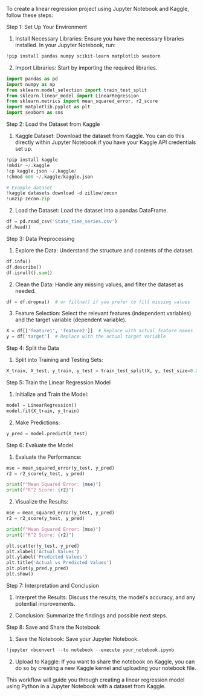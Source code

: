 To create a linear regression project using Jupyter Notebook and Kaggle, follow these steps:

Step 1: Set Up Your Environment
1. Install Necessary Libraries: Ensure you have the necessary libraries installed. In your Jupyter Notebook, run:

```python
!pip install pandas numpy scikit-learn matplotlib seaborn
```

2. Import Libraries: Start by importing the required libraries.

```python
import pandas as pd
import numpy as np
from sklearn.model_selection import train_test_split
from sklearn.linear_model import LinearRegression
from sklearn.metrics import mean_squared_error, r2_score
import matplotlib.pyplot as plt
import seaborn as sns
```

Step 2: Load the Dataset from Kaggle
1. Kaggle Dataset: Download the dataset from Kaggle. You can do this directly within Jupyter Notebook if you have your Kaggle API credentials set up.

```python
!pip install kaggle
!mkdir ~/.kaggle
!cp kaggle.json ~/.kaggle/
!chmod 600 ~/.kaggle/kaggle.json

# Example dataset
!kaggle datasets download -d zillow/zecon
!unzip zecon.zip
```

2. Load the Dataset: Load the dataset into a pandas DataFrame.

```python
df = pd.read_csv('State_time_series.csv')
df.head()
```

Step 3: Data Preprocessing
1. Explore the Data: Understand the structure and contents of the dataset.

```python
df.info()
df.describe()
df.isnull().sum()
```

2. Clean the Data: Handle any missing values, and filter the dataset as needed.

```python
df = df.dropna()  # or fillna() if you prefer to fill missing values
```

3. Feature Selection: Select the relevant features (independent variables) and the target variable (dependent variable).

```python
X = df[['feature1', 'feature2']]  # Replace with actual feature names
y = df['target']  # Replace with the actual target variable
```

Step 4: Split the Data
1. Split into Training and Testing Sets:

```python
X_train, X_test, y_train, y_test = train_test_split(X, y, test_size=0.2, random_state=42)
```

Step 5: Train the Linear Regression Model
1. Initialize and Train the Model:

```python
model = LinearRegression()
model.fit(X_train, y_train)
```

2. Make Predictions:

```python
y_pred = model.predict(X_test)
```

Step 6: Evaluate the Model
1. Evaluate the Performance:

```python
mse = mean_squared_error(y_test, y_pred)
r2 = r2_score(y_test, y_pred)

print(f"Mean Squared Error: {mse}")
print(f"R^2 Score: {r2}")
```

2. Visualize the Results:

```python
mse = mean_squared_error(y_test, y_pred)
r2 = r2_score(y_test, y_pred)

print(f"Mean Squared Error: {mse}")
print(f"R^2 Score: {r2}")

plt.scatter(y_test, y_pred)
plt.xlabel('Actual Values')
plt.ylabel('Predicted Values')
plt.title('Actual vs Predicted Values')
plt.plot(y_pred,y_pred)
plt.show()
```


Step 7: Interpretation and Conclusion
1. Interpret the Results: Discuss the results, the model's accuracy, and any potential improvements.

2. Conclusion: Summarize the findings and possible next steps.

Step 8: Save and Share the Notebook
1. Save the Notebook: Save your Jupyter Notebook.

```python
!jupyter nbconvert --to notebook --execute your_notebook.ipynb
```

2. Upload to Kaggle: If you want to share the notebook on Kaggle, you can do so by creating a new Kaggle kernel and uploading your notebook file.

This workflow will guide you through creating a linear regression model using Python in a Jupyter Notebook with a dataset from Kaggle.